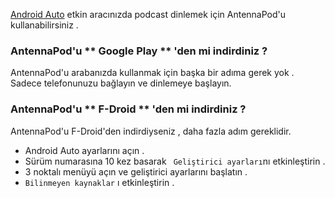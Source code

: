 [Android Auto](https://www.android.com/auto/) etkin aracınızda podcast dinlemek için AntennaPod'u kullanabilirsiniz .

### AntennaPod'u ** Google Play ** 'den mi indirdiniz ?

AntennaPod'u arabanızda kullanmak için başka bir adıma gerek yok . Sadece telefonunuzu bağlayın ve dinlemeye başlayın.

### AntennaPod'u ** F-Droid ** 'den mi indirdiniz ?

AntennaPod'u F-Droid'den indirdiyseniz , daha fazla adım gereklidir.

- Android Auto ayarlarını açın .
- Sürüm numarasına 10 kez basarak ` Geliştirici ayarları`nı etkinleştirin .
- 3 noktalı menüyü açın ve geliştirici ayarlarını başlatın .
- ` Bilinmeyen kaynaklar ` ı etkinleştirin .
